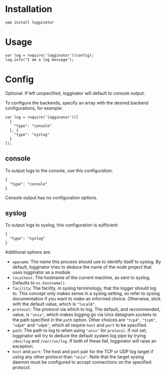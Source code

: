 Installation
============

    npm install logginator

Usage
=====

    var log = require('logginator')(config);
    log.info("I am a log message");


Config
======

Optional. If left unspecified, logginator will default to console output.

To configure the backends, specify an array with the desired backend
configurations, for example:

    var log = require('logginator')([
      {
        "type": "console"
      }, {
        "type": "syslog"
      }
    ]);

console
-------

To output logs to the console, use this configuration:

    {
      "type": "console"
    }

Console output has no configuration options.

syslog
------

To output logs to syslog, this configuration is sufficient:

    {
      "type": "syslog"
    }

Additional options are:

 * `appname`: The name this process should use to identify itself to syslog. By
   default, logginator tries to deduce the name of the node project that uses
   logginator as a module.
 * `localhost`: The hostname of the current machine, as sent to syslog. Defaults
   to `os.hostname()`.
 * `facility`: The facility, in syslog terminology, that the logger should log
   to. This concept only makes sense in a syslog setting, so refer to syslog
   documentation if you want to make an informed choice. Otherwise, stick with
   the default value, which is `"local0"`.
 * `protocol`: The protocol via which to log. The default, and recommended,
   value, is `"unix"`, which makes logging go via Unix datagram sockets to the
   path specified in the `path` option. Other choices are `"tcp4"`, `"tcp6"`,
   `"udp4"` and `"udp6"`, which all require `host` and `port` to be specified.
 * `path`: The path to log to when using `"unix"` for `protocol`. If not set,
   logginator will try to deduce the default system log pipe by trying
   `/dev/log` and `/var/run/log`. If both of these fail, logginator will raise
   an exception.
 * `host` and `port`: The host and port pair for the TCP or UDP log target if
   using any other protocol than `"unix"`. Note that the target syslog daemon
   must be configured to accept connections on the specified protocol.
